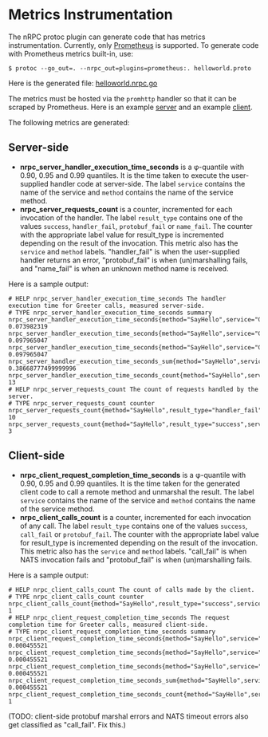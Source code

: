 # Metrics Instrumentation

The nRPC protoc plugin can generate code that has metrics instrumentation. Currently, only [Prometheus](https://prometheus.io/) is supported. To generate code with Prometheus metrics built-in, use:

```
$ protoc --go_out=. --nrpc_out=plugins=prometheus:. helloworld.proto
```

Here is the generated file: [helloworld.nrpc.go](https://github.com/rapidloop/nrpc/blob/master/examples/metrics_helloworld/helloworld/helloworld.nrpc.go)

The metrics must be hosted via the `promhttp` handler so that it can be scraped by Prometheus. Here is an example [server](https://github.com/rapidloop/nrpc/blob/master/examples/metrics_helloworld/metrics_greeter_server/main.go) and an example [client](https://github.com/rapidloop/nrpc/blob/master/examples/metrics_helloworld/metrics_greeter_client/main.go).

The following metrics are generated:

## Server-side

- **nrpc_server_handler_execution_time_seconds** is a φ-quantile with 0.90, 0.95 and 0.99 quantiles. It is the time taken to execute the user-supplied handler code at server-side. The label `service` contains the name of the service and `method` contains the name of the service method.
- **nrpc_server_requests_count** is a counter, incremented for each invocation of the handler. The label `result_type` contains one of the values `success`, `handler_fail`, `protobuf_fail` or `name_fail`. The counter with the appropriate label value for result_type is incremented depending on the result of the invocation. This metric also has the `service` and `method` labels. "handler_fail" is when the user-supplied handler returns an error, "protobuf_fail" is when (un)marshalling fails, and "name_fail" is when an unknown method name is received.

Here is a sample output:

```shell
# HELP nrpc_server_handler_execution_time_seconds The handler execution time for Greeter calls, measured server-side.
# TYPE nrpc_server_handler_execution_time_seconds summary
nrpc_server_handler_execution_time_seconds{method="SayHello",service="Greeter",quantile="0.9"} 0.073982319
nrpc_server_handler_execution_time_seconds{method="SayHello",service="Greeter",quantile="0.95"} 0.097965047
nrpc_server_handler_execution_time_seconds{method="SayHello",service="Greeter",quantile="0.99"} 0.097965047
nrpc_server_handler_execution_time_seconds_sum{method="SayHello",service="Greeter"} 0.38668777499999996
nrpc_server_handler_execution_time_seconds_count{method="SayHello",service="Greeter"} 13
# HELP nrpc_server_requests_count The count of requests handled by the server.
# TYPE nrpc_server_requests_count counter
nrpc_server_requests_count{method="SayHello",result_type="handler_fail",service="Greeter"} 10
nrpc_server_requests_count{method="SayHello",result_type="success",service="Greeter"} 3
```

## Client-side

- **nrpc_client_request_completion_time_seconds** is a φ-quantile with 0.90, 0.95 and 0.99 quantiles. It is the time taken for the generated client code to call a remote method and unmarshal the result. The label `service` contains the name of the service and `method` contains the name of the service method.
- **nrpc_client_calls_count** is a counter, incremented for each invocation of any call. The label `result_type` contains one of the values `success`, `call_fail` or `protobuf_fail`. The counter with the appropriate label value for result_type is incremented depending on the result of the invocation. This metric also has the `service` and `method` labels. "call_fail" is when NATS invocation fails and "protobuf_fail" is when (un)marshalling fails.

Here is a sample output:

```shell
# HELP nrpc_client_calls_count The count of calls made by the client.
# TYPE nrpc_client_calls_count counter
nrpc_client_calls_count{method="SayHello",result_type="success",service="Greeter"} 1
# HELP nrpc_client_request_completion_time_seconds The request completion time for Greeter calls, measured client-side.
# TYPE nrpc_client_request_completion_time_seconds summary
nrpc_client_request_completion_time_seconds{method="SayHello",service="Greeter",quantile="0.9"} 0.000455521
nrpc_client_request_completion_time_seconds{method="SayHello",service="Greeter",quantile="0.95"} 0.000455521
nrpc_client_request_completion_time_seconds{method="SayHello",service="Greeter",quantile="0.99"} 0.000455521
nrpc_client_request_completion_time_seconds_sum{method="SayHello",service="Greeter"} 0.000455521
nrpc_client_request_completion_time_seconds_count{method="SayHello",service="Greeter"} 1
```



(TODO: client-side protobuf marshal errors and NATS timeout errors also get classified as "call_fail". Fix this.)